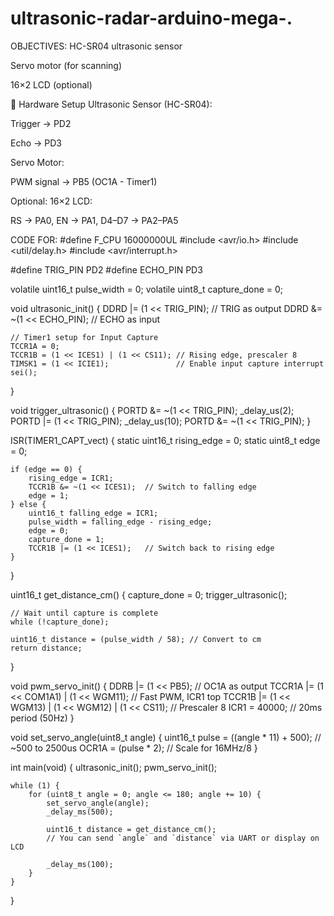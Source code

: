 # ultrasonic-radar-arduino-mega-.
OBJECTIVES:
HC-SR04 ultrasonic sensor

Servo motor (for scanning)

16×2 LCD (optional)



🧰 Hardware Setup
Ultrasonic Sensor (HC-SR04):

Trigger → PD2

Echo → PD3

Servo Motor:

PWM signal → PB5 (OC1A - Timer1)

Optional: 16×2 LCD:

RS → PA0, EN → PA1, D4–D7 → PA2–PA5

CODE FOR:
#define F_CPU 16000000UL
#include <avr/io.h>
#include <util/delay.h>
#include <avr/interrupt.h>

#define TRIG_PIN PD2
#define ECHO_PIN PD3

volatile uint16_t pulse_width = 0;
volatile uint8_t capture_done = 0;

void ultrasonic_init() {
    DDRD |= (1 << TRIG_PIN);  // TRIG as output
    DDRD &= ~(1 << ECHO_PIN); // ECHO as input

    // Timer1 setup for Input Capture
    TCCR1A = 0;
    TCCR1B = (1 << ICES1) | (1 << CS11); // Rising edge, prescaler 8
    TIMSK1 = (1 << ICIE1);               // Enable input capture interrupt
    sei();
}

void trigger_ultrasonic() {
    PORTD &= ~(1 << TRIG_PIN);
    _delay_us(2);
    PORTD |= (1 << TRIG_PIN);
    _delay_us(10);
    PORTD &= ~(1 << TRIG_PIN);
}

ISR(TIMER1_CAPT_vect) {
    static uint16_t rising_edge = 0;
    static uint8_t edge = 0;

    if (edge == 0) {
        rising_edge = ICR1;
        TCCR1B &= ~(1 << ICES1);  // Switch to falling edge
        edge = 1;
    } else {
        uint16_t falling_edge = ICR1;
        pulse_width = falling_edge - rising_edge;
        edge = 0;
        capture_done = 1;
        TCCR1B |= (1 << ICES1);   // Switch back to rising edge
    }
}

uint16_t get_distance_cm() {
    capture_done = 0;
    trigger_ultrasonic();

    // Wait until capture is complete
    while (!capture_done);

    uint16_t distance = (pulse_width / 58); // Convert to cm
    return distance;
}

void pwm_servo_init() {
    DDRB |= (1 << PB5); // OC1A as output
    TCCR1A |= (1 << COM1A1) | (1 << WGM11); // Fast PWM, ICR1 top
    TCCR1B |= (1 << WGM13) | (1 << WGM12) | (1 << CS11); // Prescaler 8
    ICR1 = 40000; // 20ms period (50Hz)
}

void set_servo_angle(uint8_t angle) {
    uint16_t pulse = ((angle * 11) + 500); // ~500 to 2500us
    OCR1A = (pulse * 2); // Scale for 16MHz/8
}

int main(void) {
    ultrasonic_init();
    pwm_servo_init();

    while (1) {
        for (uint8_t angle = 0; angle <= 180; angle += 10) {
            set_servo_angle(angle);
            _delay_ms(500);

            uint16_t distance = get_distance_cm();
            // You can send `angle` and `distance` via UART or display on LCD

            _delay_ms(100);
        }
    }
}


